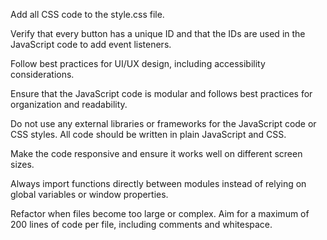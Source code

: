 Add all CSS code to the style.css file.

Verify that every button has a unique ID and that the IDs are used in the JavaScript code to add event listeners.

Follow best practices for UI/UX design, including accessibility considerations.

Ensure that the JavaScript code is modular and follows best practices for organization and readability.

Do not use any external libraries or frameworks for the JavaScript code or CSS styles. All code should be written in plain JavaScript and CSS.

Make the code responsive and ensure it works well on different screen sizes. 

Always import functions directly between modules instead of relying on global variables or window properties.

Refactor when files become too large or complex. Aim for a maximum of 200 lines of code per file, including comments and whitespace. 